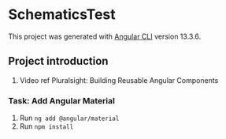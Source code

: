 # SchematicsTest

This project was generated with [Angular CLI](https://github.com/angular/angular-cli) version 13.3.6.

## Project introduction

1. Video ref Pluralsight: Building Reusable Angular Components

### Task: Add Angular Material

1. Run `ng add @angular/material`
2. Run `npm install`
